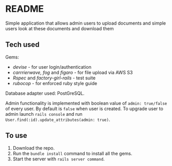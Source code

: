 # README

Simple application that allows admin users to upload documents and simple users look at these documents and download them

## Tech used

Gems:

* _devise_ - for user login/authentication
* _carrrierwave, fog_ and _figaro_ - for file upload via AWS S3
* _Rspec_ and _factory-girl-rails_ - test suite
* _rubocop_ - for enforced ruby style guide

Database adapter used: PostGreSQL.

Admin functionality is implemented with boolean value of `admin: true/false` of every user. By default is `false` when user is created. To upgrade user to admin launch `rails console` and run `User.find(:id).update_attributes(admin: true)`.

## To use

1. Download the repo.
2. Run the `bundle install` command to install all the gems.
3. Start the server with `rails server command`.